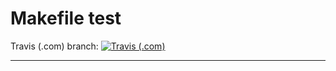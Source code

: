 Makefile test
=========
Travis (.com) branch:
[![Travis (.com)](https://img.shields.io/travis/com/githubfoam/Makefile.svg)](https://travis-ci.com/githubfoam/Makefile)  

----------------
